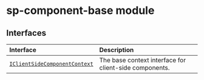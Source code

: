 # sp-component-base module




## Interfaces

| Interface	   |  Description |
|:-------------|:---------------|
| [`IClientSideComponentContext`](./sp-component-base/iclientsidecomponentcontext.md)   | The base context interface for client-side components.  |






